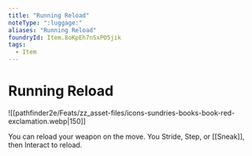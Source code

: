 ```yaml
---
title: "Running Reload"
noteType: ":luggage:"
aliases: "Running Reload"
foundryId: Item.8oKpEh7nSxPO5jik
tags:
  - Item
---
```


# Running Reload
![[pathfinder2e/Feats/zz_asset-files/icons-sundries-books-book-red-exclamation.webp|150]]

You can reload your weapon on the move. You Stride, Step, or [[Sneak]], then Interact to reload.
